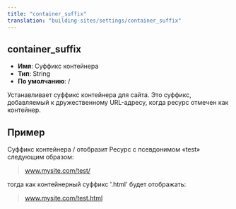 ```yaml
---
title: "container_suffix"
translation: "building-sites/settings/container_suffix"
---
```


## container_suffix

-   **Имя**: Суффикс контейнера
-   **Тип**: String
-   **По умолчанию**: /

Устанавливает суффикс контейнера для сайта. Это суффикс, добавляемый к дружественному URL-адресу, когда ресурс отмечен как контейнер.

## Пример

Суффикс контейнера / отобразит Ресурс с псевдонимом «test» следующим образом:

> www.mysite.com/test/

тогда как контейнерный суффикс '.html' будет отображать:

> www.mysite.com/test.html
